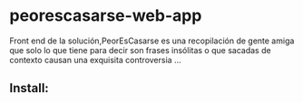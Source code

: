 # peorescasarse-web-app
Front end de la solución,PeorEsCasarse es una recopilación de gente amiga que solo lo que tiene para decir son frases insólitas o que sacadas de contexto causan una exquisita controversia ...

## Install:

